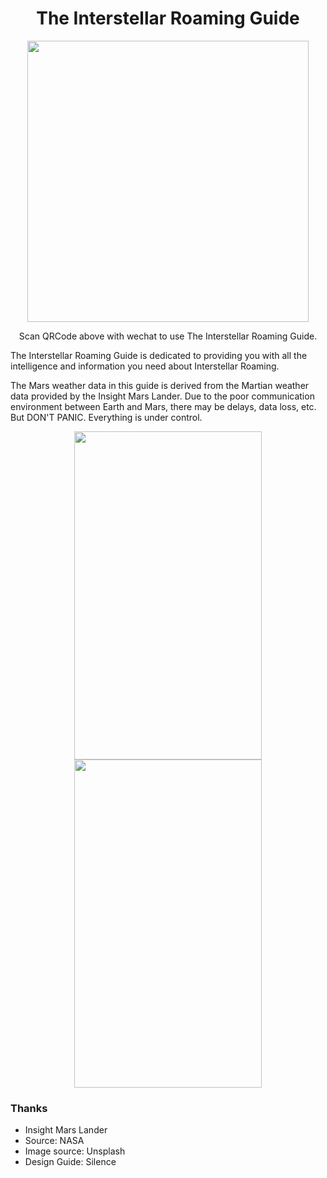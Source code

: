 <h1 align="center">The Interstellar Roaming Guide</h1>

<p align="center">
<img width="450" src="https://wpimg.wallstcn.com/3b278ccc-7609-4863-93da-0ed84440b4be.png" />
<p align="center">Scan QRCode above with wechat to use The Interstellar Roaming Guide.</p>
</p>

The Interstellar Roaming Guide is dedicated to providing you with all the intelligence and information you need about Interstellar Roaming.

The Mars weather data in this guide is derived from the Martian weather data provided by the Insight Mars Lander. Due to the poor communication environment between Earth and Mars, there may be delays, data loss, etc. But DON'T PANIC. Everything is under control.

<p align="center">
<img width="300" height="525" src="https://wpimg.wallstcn.com/b572bd3d-69c4-4841-962e-58a1b3edd387.jpeg"/>
<img width="300" height="525" src="https://wpimg.wallstcn.com/e8b37431-9ea9-45bb-826a-3f06360d1b63.png"/>
</p>

### Thanks
- Insight Mars Lander
- Source: NASA
- Image source: Unsplash
- Design Guide: Silence
